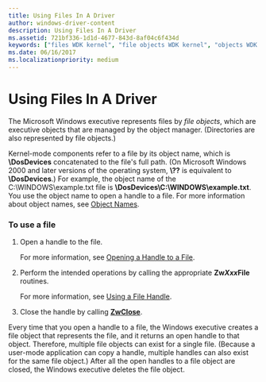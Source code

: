 ```yaml
---
title: Using Files In A Driver
author: windows-driver-content
description: Using Files In A Driver
ms.assetid: 721bf336-1d1d-4677-843d-8af04c6f434d
keywords: ["files WDK kernel", "file objects WDK kernel", "objects WDK file objects", "file handles WDK kernel", "handle to file WDK kernel", "reading data from files", "writing data to files", "reading metadata for file", "writing metadata for file", "driver file objects WDK kernel", "multiple file objects WDK kernel", "kernel-mode drivers WDK , files"]
ms.date: 06/16/2017
ms.localizationpriority: medium
---
```


# Using Files In A Driver





The Microsoft Windows executive represents files by *file objects*, which are executive objects that are managed by the object manager. (Directories are also represented by file objects.)

Kernel-mode components refer to a file by its object name, which is **\\DosDevices** concatenated to the file's full path. (On Microsoft Windows 2000 and later versions of the operating system, **\\??** is equivalent to **\\DosDevices**.) For example, the object name of the C:\\WINDOWS\\example.txt file is **\\DosDevices\\C:\\WINDOWS\\example.txt**. You use the object name to open a handle to a file. For more information about object names, see [Object Names](object-names.md).

### To use a file

1.  Open a handle to the file.

    For more information, see [Opening a Handle to a File](opening-a-handle-to-a-file.md).

2.  Perform the intended operations by calling the appropriate **Zw*Xxx*File** routines.

    For more information, see [Using a File Handle](using-a-file-handle.md).

3.  Close the handle by calling [**ZwClose**](https://msdn.microsoft.com/library/windows/hardware/ff566417).

Every time that you open a handle to a file, the Windows executive creates a file object that represents the file, and it returns an open handle to that object. Therefore, multiple file objects can exist for a single file. (Because a user-mode application can copy a handle, multiple handles can also exist for the same file object.) After all the open handles to a file object are closed, the Windows executive deletes the file object.

 

 




